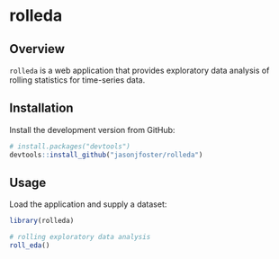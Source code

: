 # rolleda

## Overview

`rolleda` is a web application that provides exploratory data analysis of rolling statistics for time-series data.

## Installation

Install the development version from GitHub:

``` r
# install.packages("devtools")
devtools::install_github("jasonjfoster/rolleda")
```

## Usage

Load the application and supply a dataset:

``` r
library(rolleda)

# rolling exploratory data analysis
roll_eda()
```
